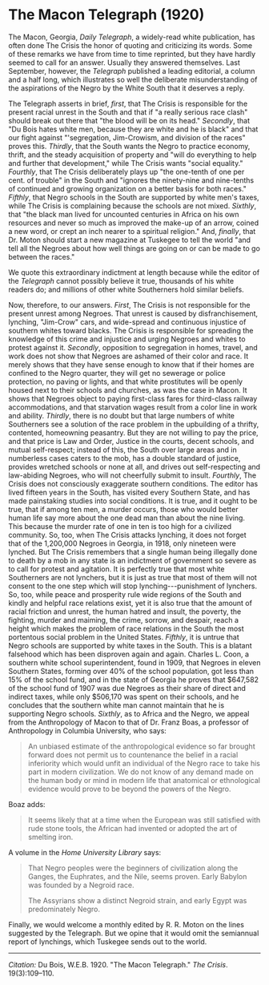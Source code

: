 <!--
title:   The Macon Telegraph
author:  Du Bois, W.E.B.
journal: The Crisis
year:    1920
volume:  19
issue:   3
pages:   109-110
-->

# The Macon Telegraph (1920)

The Macon, Georgia, *Daily Telegraph*, a widely-read white publication, has often done <span class="small-caps">The Crisis</span> the honor of quoting and criticizing its words. Some of these remarks we have from time to time reprinted, but they have hardly seemed to call for an answer. Usually they answered themselves. Last September, however, the *Telegraph* published a leading editorial, a column and a half long, which illustrates so well the deliberate misunderstanding of the aspirations of the Negro by the White South that it deserves a reply. 

The Telegraph asserts in brief, *first*, that <span class="small-caps">The Crisis</span> is responsible for the present racial unrest in the South and that if "a really serious race clash" should break out there that "the blood will be on its head." *Secondly*, that "Du Bois hates white men, because they are white and he is black" and that our fight against "'segregation, Jim-Crowism, and division of the races" proves this. *Thirdly*, that the South wants the Negro to practice economy, thrift, and the steady acquisition of property and "will do everything to help and further that development," while <span class="small-caps">The Crisis</span> wants "social equality." *Fourthly*, that <span class="small-caps">The Crisis</span> deliberately plays up "the one-tenth of one per cent. of trouble" in the South and "ignores the ninety-nine and nine-tenths of continued and growing organization on a better basis for both races." *Fifthly*, that Negro schools in the South are supported by white men's taxes, while <span class="small-caps">The Crisis</span> is complaining because the schools are not mixed. *Sixthly*, that "the black man lived for uncounted centuries in Africa on his own resources and never so much as improved the make-up of an arrow, coined a new word, or crept an inch nearer to a spiritual religion." And, *finally*, that Dr. Moton should start a new magazine at Tuskegee to tell the world "and tell all the Negroes about how well things are going on or can be made to go between the races." 

We quote this extraordinary indictment at length because while the editor of the *Telegraph* cannot possibly believe it true, thousands of his white readers do; and millions of other white Southerners hold similar beliefs. 

Now, therefore, to our answers. *First*, <span class="small-caps">The Crisis</span> is not responsible for the present unrest among Negroes. That unrest is caused by disfranchisement, lynching, "Jim-Crow" cars, and wide-spread and continuous injustice of southern whites toward blacks. <span class="small-caps">The Crisis</span> is responsible for spreading the knowledge of this crime and injustice and urging Negroes and whites to protest against it. *Secondly*, opposition to segregation in homes, travel, and work does not show that Negroes are ashamed of their color and race. It merely shows that they have sense enough to know that if their homes are confined to the Negro quarter, they will get no sewerage or police protection, no paving or lights, and that white prostitutes will be openly housed next to their schools and churches, as was the case in Macon. It shows that Negroes object to paying first-class fares for third-class railway accommodations, and that starvation wages result from a color line in work and ability. *Thirdly*, there is no doubt but that large numbers of white Southerners see a solution of the race problem in the upbuilding of a thrifty, contented, homeowning peasantry. But they are not willing to pay the price, and that price is Law and Order, Justice in the courts, decent schools, and mutual self-respect; instead of this, the South over large areas and in numberless cases caters to the mob, has a double standard of justice, provides wretched schools or none at all, and drives out self-respecting and law-abiding Negroes, who will not cheerfully submit to insult. *Fourthly*, <span class="small-caps">The Crisis</span> does not consciously exaggerate southern conditions. The editor has lived fifteen years in the South, has visited every Southern State, and has made painstaking studies into social conditions. It is true, and it ought to be true, that if among ten men, a murder occurs, those who would better human life say more about the one dead man than about the nine living. This because the murder rate of one in ten is too high for a civilized community. So, too, when <span class="small-caps">The Crisis</span> attacks lynching, it does not forget that of the 1,200,000 Negroes in  Georgia, in 1918, only nineteen were lynched. But <span class="small-caps">The Crisis</span> remembers that a single human being illegally done to death by a mob in any state is an indictment of government so severe as to call for protest and agitation. It is perfectly true that most white Southerners are not lynchers, but it is just as true that most of them will not consent to the one step which will stop lynching---punishment of lynchers. So, too, while peace and prosperity rule wide regions of the South and kindly and helpful race relations exist, yet it is also true that the amount of racial friction and unrest, the human hatred and insult, the poverty, the fighting, murder and maiming, the crime, sorrow, and despair, reach a height which makes the problem of race relations in the South the most portentous social problem in the United States. *Fifthly*, it is untrue that Negro schools are supported by white taxes in the South. This is a blatant falsehood which has been disproven again and again. Charles L. Coon, a southern white school superintendent, found in 1909, that Negroes in eleven Southern States, forming over 40% of the school population, got less than 15% of the school fund, and in the state of Georgia he proves that $647,582 of the school fund of 1907 was due Negroes as their share of direct and indirect taxes, while only $506,170 was spent on their schools, and he concludes that the southern white man cannot maintain that he is supporting Negro schools. *Sixthly*, as to Africa and the Negro, we appeal from the Anthropology of Macon to that of Dr. Franz Boas, a professor of Anthropology in Columbia University, who says: 

> An unbiased estimate of the anthropological evidence so far brought forward does not permit us to countenance the belief in a racial inferiority which would unfit an individual of the Negro race to take his part in modern civilization. We do not know of any demand made on the human body or mind in modern life that anatomical or ethnological evidence would prove to be beyond the powers of the Negro.

Boaz adds: 

> It seems likely that at a time when the European was still satisfied with rude stone tools, the African had invented or adopted the art of smelting iron.

A volume in the *Home University Library* says: 
> That Negro peoples were the beginners of civilization along the Ganges, the Euphrates, and the Nile, seems proven. Early Babylon was founded by a Negroid race.    <p> The Assyrians show a distinct Negroid strain, and early Egypt was predominately Negro. 

Finally, we would welcome a monthly edited by R. R. Moton on the lines suggested by the Telegraph. But we opine that it would omit the semiannual report of lynchings, which Tuskegee sends out to the world.

______________
*Citation:* Du Bois, W.E.B. 1920. "The Macon Telegraph." *The Crisis*. 19(3):109&ndash;110.